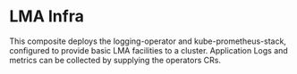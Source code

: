 # LMA Infra

This composite deploys the logging-operator and kube-prometheus-stack,
configured to provide basic LMA facilities to a cluster. Application Logs and
metrics can be collected by supplying the operators CRs.
